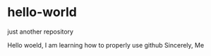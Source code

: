 # hello-world
just another repository

Hello woeld,
I am learning how to properly use github
Sincerely,
Me
